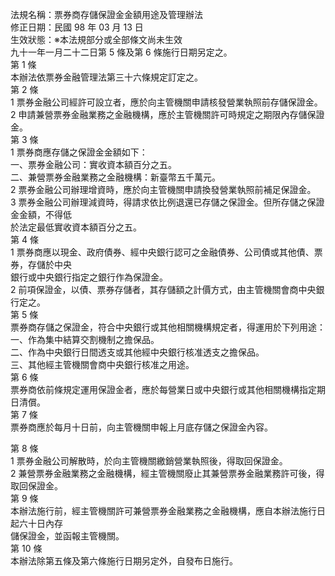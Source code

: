法規名稱：票券商存儲保證金金額用途及管理辦法  
修正日期：民國 98 年 03 月 13 日  
生效狀態：※本法規部分或全部條文尚未生效  
九十一年一月二十二日第 5 條及第 6 條施行日期另定之。  
第 1 條  
本辦法依票券金融管理法第三十六條規定訂定之。  
第 2 條  
1 票券金融公司經許可設立者，應於向主管機關申請核發營業執照前存儲保證金。  
2 申請兼營票券金融業務之金融機構，應於主管機關許可時規定之期限內存儲保證金。  
第 3 條  
1 票券商應存儲之保證金金額如下：  
一、票券金融公司：實收資本額百分之五。  
二、兼營票券金融業務之金融機構：新臺幣五千萬元。  
2 票券金融公司辦理增資時，應於向主管機關申請換發營業執照前補足保證金。  
3 票券金融公司辦理減資時，得請求依比例退還已存儲之保證金。但所存儲之保證金金額，不得低  
於法定最低實收資本額百分之五。  
第 4 條  
1 票券商應以現金、政府債券、經中央銀行認可之金融債券、公司債或其他債、票券，存儲於中央  
銀行或中央銀行指定之銀行作為保證金。  
2 前項保證金，以債、票券存儲者，其存儲額之計價方式，由主管機關會商中央銀行定之。  
第 5 條  
票券商存儲之保證金，符合中央銀行或其他相關機構規定者，得運用於下列用途：  
一、作為集中結算交割機制之擔保品。  
二、作為中央銀行日間透支或其他經中央銀行核准透支之擔保品。  
三、其他經主管機關會商中央銀行核准之用途。  
第 6 條  
票券商依前條規定運用保證金者，應於每營業日或中央銀行或其他相關機構指定期日清償。  
第 7 條  
票券商應於每月十日前，向主管機關申報上月底存儲之保證金內容。  


第 8 條  
1 票券金融公司解散時，於向主管機關繳銷營業執照後，得取回保證金。  
2 兼營票券金融業務之金融機構，經主管機關廢止其兼營票券金融業務許可後，得取回保證金。  
第 9 條  
本辦法施行前，經主管機關許可兼營票券金融業務之金融機構，應自本辦法施行日起六十日內存  
儲保證金，並函報主管機關。  
第 10 條  
本辦法除第五條及第六條施行日期另定外，自發布日施行。  


